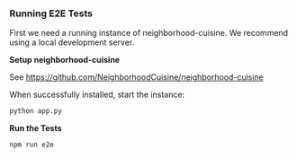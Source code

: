 ### Running E2E Tests

First we need a running instance of neighborhood-cuisine.
We recommend using a local development server.

**Setup neighborhood-cuisine**

See https://github.com/NeighborhoodCuisine/neighborhood-cuisine

When successfully installed, start the instance:

```bash
python app.py
```

**Run the Tests**

```bash
npm run e2e
```
